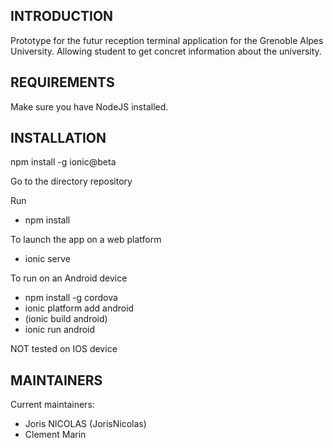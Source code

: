 INTRODUCTION
------------

Prototype for the futur reception terminal application for the Grenoble Alpes University.
Allowing student to get concret information about the university.


REQUIREMENTS
------------

Make sure you have NodeJS installed.
 
   
INSTALLATION
------------

npm install -g ionic@beta
 
Go to the directory repository

Run 
* npm install

To launch the app on a web platform
* ionic serve

To run on an Android device
* npm install -g cordova
* ionic platform add android
* (ionic build android)
* ionic run android

NOT tested on IOS device

   
MAINTAINERS
-----------

Current maintainers:
 * Joris NICOLAS (JorisNicolas)
 * Clement Marin

